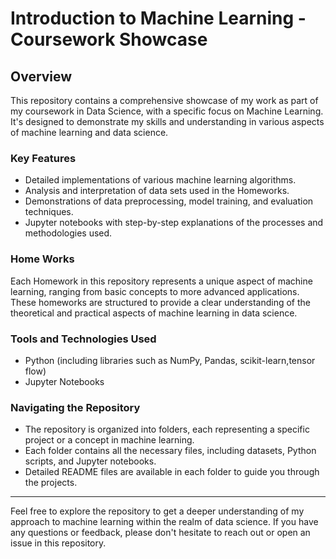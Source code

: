 
# Introduction to Machine Learning - Coursework Showcase

## Overview
This repository contains a comprehensive showcase of my work as part of my coursework in Data Science, with a specific focus on Machine Learning. It's designed to demonstrate my skills and understanding in various aspects of machine learning and data science.

### Key Features
- Detailed implementations of various machine learning algorithms.
- Analysis and interpretation of data sets used in the Homeworks.
- Demonstrations of data preprocessing, model training, and evaluation techniques.
- Jupyter notebooks with step-by-step explanations of the processes and methodologies used.

### Home Works
Each Homework in this repository represents a unique aspect of machine learning, ranging from basic concepts to more advanced applications. These homeworks are structured to provide a clear understanding of the theoretical and practical aspects of machine learning in data science.

### Tools and Technologies Used
- Python (including libraries such as NumPy, Pandas, scikit-learn,tensor flow)
- Jupyter Notebooks


### Navigating the Repository
- The repository is organized into folders, each representing a specific project or a concept in machine learning.
- Each folder contains all the necessary files, including datasets, Python scripts, and Jupyter notebooks.
- Detailed README files are available in each folder to guide you through the projects.

---

Feel free to explore the repository to get a deeper understanding of my approach to machine learning within the realm of data science. If you have any questions or feedback, please don't hesitate to reach out or open an issue in this repository.
